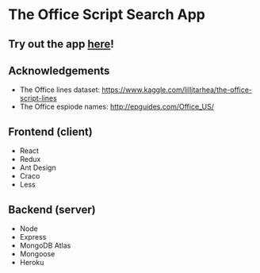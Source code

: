 # The Office Script Search App

## Try out the app [here](https://frozen-fortress-97960.herokuapp.com)!

## Acknowledgements
- The Office lines dataset: https://www.kaggle.com/lillitarhea/the-office-script-lines
- The Office espiode names: http://epguides.com/Office_US/

## Frontend (client)
- React
- Redux
- Ant Design
- Craco
- Less

## Backend (server)
- Node
- Express
- MongoDB Atlas
- Mongoose
- Heroku